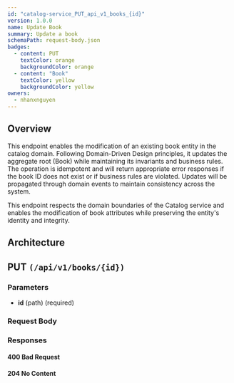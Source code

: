 ```yaml
---
id: "catalog-service_PUT_api_v1_books_{id}"
version: 1.0.0
name: Update Book
summary: Update a book
schemaPath: request-body.json
badges:
  - content: PUT
    textColor: orange
    backgroundColor: orange
  - content: "Book"
    textColor: yellow
    backgroundColor: yellow
owners:
  - nhanxnguyen
---
```


## Overview

This endpoint enables the modification of an existing book entity in the catalog domain. Following Domain-Driven Design principles, it updates the aggregate root (Book) while maintaining its invariants and business rules. The operation is idempotent and will return appropriate error responses if the book ID does not exist or if business rules are violated. Updates will be propagated through domain events to maintain consistency across the system.

This endpoint respects the domain boundaries of the Catalog service and enables the modification of book attributes while preserving the entity's identity and integrity.

## Architecture

<NodeGraph />

## PUT `(/api/v1/books/{id})`

### Parameters

- **id** (path) (required)

### Request Body

<SchemaViewer file="request-body.json" maxHeight="500" id="request-body" />

### Responses

#### <span className="text-orange-500">400 Bad Request</span>

<SchemaViewer file="response-400.json" maxHeight="500" id="response-400" />

#### <span className="text-green-500">204 No Content</span>
